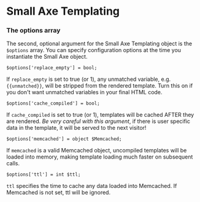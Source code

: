 # Small Axe Templating

### The options array 

The second, optional argument for the Small Axe Templating object is the `$options` array. You can specify configuration options at the time you instantiate the Small Axe object. 

`$options['replace_empty'] = bool;`

If `replace_empty` is set to true (or 1), any unmatched variable, e.g. `{{unmatched}}`, will be stripped from the rendered template. Turn this on if you don't want unmatched variables in your final HTML code. 

`$options['cache_compiled'] = bool;`

If `cache_compiled` is set to true (or 1), templates will be cached AFTER they are rendered. *Be very careful with this argument*, if there is user specific data in the template, it will be served to the next visitor!

`$options['memcached'] = object $Memcached;`

If `memcached` is a valid Memcached object, uncompiled templates will be loaded into memory, making template loading much faster on subsequent calls. 

`$options['ttl'] = int $ttl;`

`ttl` specifies the time to cache any data loaded into Memcached. If Memcached is not set, ttl will be ignored. 
